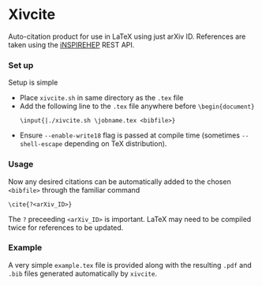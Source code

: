 # Xivcite

Auto-citation product for use in LaTeX using just arXiv ID. References are taken using the 
[iNSPIREHEP](https://inspirehep.net/) REST API.

### Set up
Setup is simple
- Place ```xivcite.sh``` in same directory as the ```.tex``` file
- Add the following line to the ```.tex``` file anywhere before ```\begin{document}```
  ```
  \input{|./xivcite.sh \jobname.tex <bibfile>}
  ```
- Ensure ```--enable-write18``` flag is passed at compile time (sometimes ```--shell-escape```
depending on TeX distribution).
### Usage
Now any desired citations can be automatically added to the chosen ```<bibfile>``` through the familiar command 
```
\cite{?<arXiv_ID>}
```
The ```?``` preceeding ```<arXiv_ID>``` is important. LaTeX may need to be compiled twice for references to be updated.

### Example
A very simple ```example.tex``` file is provided along with the resulting ```.pdf``` and ```.bib``` files 
generated automatically by ```xivcite```.